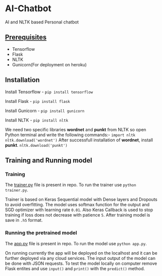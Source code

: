 # AI-Chatbot
AI and NLTK based Personal chatbot

## [Prerequisites](https://github.com/PatelVatsalB21/AI-Chatbot/blob/main/requirements.txt)
- Tensorflow
- Flask
- NLTK
- Gunicorn(For deployment on heroku)

## Installation
Install Tensorflow - `pip install tensorflow`

Install Flask - `pip install flask`

Install Gunicorn - `pip install gunicorn`

Install NLTK - `pip install nltk`

We need two specific libraries **wordnet** and **punkt** from NLTK so open Python terminal and write the following commands:-
`import nltk
nltk.download('wordnet')`
After successfull installation of **wordnet**, install **punkt**.
`nltk.download('punkt')`
 
## Training and Running model 

### Training 
The [trainer.py](https://github.com/PatelVatsalB21/AI-Chatbot/blob/main/trainer.py) file is present in repo. To run the trainer use `python trainer.py`.

Trainer is based on Keras Sequential model with Dense layers and Dropouts to avoid overfitting. The model uses softmax function for the output and SGD optimizer with learning rate `0.01`. Also Keras Callback is used to stop training if loss does not decrease with patience `5`. After training model is save in `.h5` format.

### Running the pretrained model
The [app.py](https://github.com/PatelVatsalB21/AI-Chatbot/blob/main/app.py) file is present in repo. To run the model use `python app.py`.

On running currently the app will be deployed on the localhost and it can be further deployed via any cloud services. The input output of the model can be done with JSON requests. To test the model locally on computer remove Flask entites and use `input()` and `print()` with the `predict()` method.
